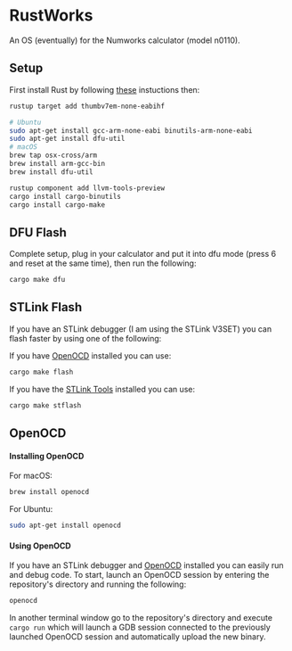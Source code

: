 # RustWorks

An OS (eventually) for the Numworks calculator (model n0110).

## Setup

First install Rust by following [these](https://www.rust-lang.org/tools/install) instuctions then:

```zsh
rustup target add thumbv7em-none-eabihf

# Ubuntu
sudo apt-get install gcc-arm-none-eabi binutils-arm-none-eabi 
sudo apt-get install dfu-util
# macOS
brew tap osx-cross/arm
brew install arm-gcc-bin
brew install dfu-util

rustup component add llvm-tools-preview
cargo install cargo-binutils
cargo install cargo-make
```

## DFU Flash

Complete setup, plug in your calculator and put it into dfu mode (press 6 and reset at the same time), then run the following:

```zsh
cargo make dfu
```

## STLink Flash

If you have an STLink debugger (I am using the STLink V3SET) you can flash faster by using one of the following:

If you have [OpenOCD](http://openocd.org) installed you can use:
```zsh
cargo make flash
```

If you have the [STLink Tools](https://github.com/stlink-org/stlink) installed you can use:
```zsh
cargo make stflash
```

## OpenOCD

#### Installing OpenOCD

For macOS:
```zsh
brew install openocd
```

For Ubuntu:
```zsh
sudo apt-get install openocd
```

#### Using OpenOCD

If you have an STLink debugger and [OpenOCD](http://openocd.org) installed you can easily run and debug code.
To start, launch an OpenOCD session by entering the repository's directory and running the following:
```zsh
openocd
```

In another terminal window go to the repository's directory and execute `cargo run` which will launch a GDB session connected to the previously launched OpenOCD session and automatically upload the new binary.
